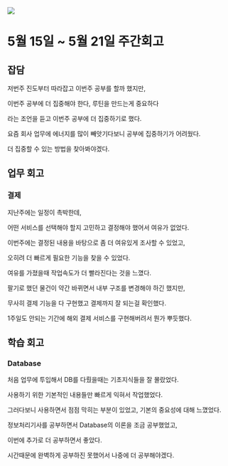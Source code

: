 ![](https://velog.velcdn.com/images/stbpiza/post/4da9bdcd-d010-44ff-ad27-3c6217f3a814/image.png)

# 5월 15일 ~ 5월 21일 주간회고

## 잡담

저번주 진도부터 따라잡고 이번주 공부를 할까 했지만,

이번주 공부에 더 집중해야 한다, 루틴을 만드는게 중요하다

라는 조언을 듣고 이번주 공부에 더 집중하기로 했다.

요즘 회사 업무에 에너지를 많이 빼앗기다보니 공부에 집중하기가 어려웠다.

더 집중할 수 있는 방법을 찾아봐야겠다.


## 업무 회고

### 결제

지난주에는 일정이 촉박한데,

어떤 서비스를 선택해야 할지  고민하고 결정해야 했어서 여유가 없었다.

이번주에는 결정된 내용을 바탕으로 좀 더 여유있게 조사할 수 있었고,

오히려 더 빠르게 필요한 기능을 찾을 수 있었다.

여유를 가졌을때 작업속도가 더 빨라진다는 것을 느꼈다.

팔기로 했던 물건이 약간 바뀌면서 내부 구조를 변경해야 하긴 했지만,

무사히 결제 기능을 다 구현했고 결제까지 잘 되는걸 확인했다.

1주일도 안되는 기간에 해외 결제 서비스를 구현해버려서 뭔가 뿌듯했다.

## 학습 회고

### Database

처음 업무에 투입해서 DB를 다뤘을때는 기초지식들을 잘 몰랐었다.

사용하기 위한 기본적인 내용들만 빠르게 익혀서 작업했었다.

그러다보니 사용하면서 점점 막히는 부분이 있었고, 기본의 중요성에 대해 느꼈었다.

정보처리기사를 공부하면서 Database의 이론을 조금 공부했었고,

이번에 추가로 더 공부하면서 좋았다.

시간때문에 완벽하게 공부하진 못했어서 나중에 더 공부해야겠다.